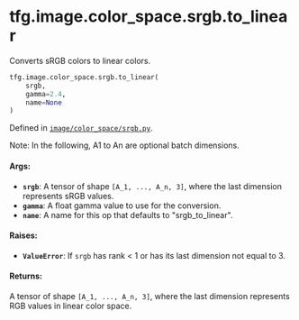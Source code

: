 <div itemscope itemtype="http://developers.google.com/ReferenceObject">
<meta itemprop="name" content="tfg.image.color_space.srgb.to_linear" />
<meta itemprop="path" content="Stable" />
</div>

# tfg.image.color_space.srgb.to_linear

Converts sRGB colors to linear colors.

``` python
tfg.image.color_space.srgb.to_linear(
    srgb,
    gamma=2.4,
    name=None
)
```



Defined in [`image/color_space/srgb.py`](https://cs.corp.google.com/#piper///depot/google3/third_party/py/tensorflow_graphics/image/color_space/srgb.py).

<!-- Placeholder for "Used in" -->

Note:
    In the following, A1 to An are optional batch dimensions.

#### Args:

* <b>`srgb`</b>: A tensor of shape `[A_1, ..., A_n, 3]`, where the last dimension
    represents sRGB values.
* <b>`gamma`</b>: A float gamma value to use for the conversion.
* <b>`name`</b>: A name for this op that defaults to "srgb_to_linear".


#### Raises:

* <b>`ValueError`</b>: If `srgb` has rank < 1 or has its last dimension not equal to 3.


#### Returns:

A tensor of shape `[A_1, ..., A_n, 3]`, where the last dimension represents
RGB values in linear color space.